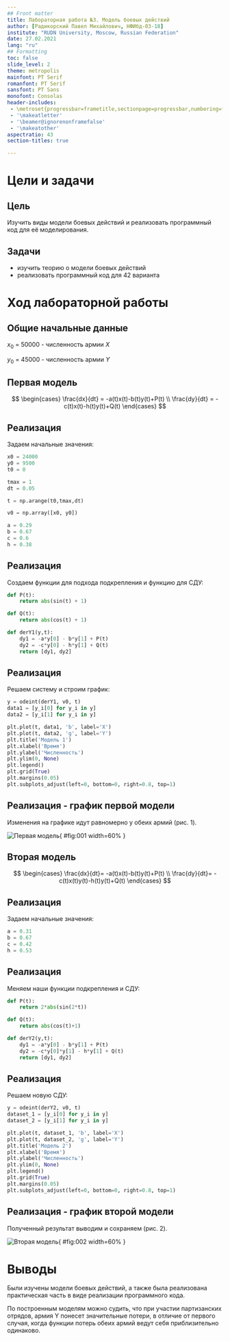```yaml
---
## Front matter
title: Лабораторная работа №3. Модель боевых действий
author: [Радикорский Павел Михайлович, НФИбд-03-18]
institute: "RUDN University, Moscow, Russian Federation"
date: 27.02.2021
lang: "ru"
## Formatting
toc: false
slide_level: 2
theme: metropolis
mainfont: PT Serif
romanfont: PT Serif
sansfont: PT Sans
monofont: Consolas
header-includes:
 - \metroset{progressbar=frametitle,sectionpage=progressbar,numbering=fraction}
 - '\makeatletter'
 - '\beamer@ignorenonframefalse'
 - '\makeatother'
aspectratio: 43
section-titles: true

---
```

# Цели и задачи

## Цель

Изучить виды модели боевых действий и реализовать программный код для её моделирования.

## Задачи

- изучить теорию о модели боевых действий
- реализовать программный код для 42 варианта

# Ход лабораторной работы

## Общие начальные данные

$x_0$ = 50000 - численность армии $X$

$y_0$ = 45000 - численность армии $Y$

## Первая модель

$$ \begin{cases}
\frac{dx}{dt} = -a(t)x(t)-b(t)y(t)+P(t)
\\
\frac{dy}{dt} = -c(t)x(t)-h(t)y(t)+Q(t)
\end{cases}
$$

## Реализация

Задаем начальные значения:

```python
x0 = 24000
y0 = 9500
t0 = 0 

tmax = 1
dt = 0.05

t = np.arange(t0,tmax,dt)

v0 = np.array([x0, y0])

a = 0.29
b = 0.67
c = 0.6
h = 0.38
```

## Реализация

Создаем функции для подхода подкрепления и функцию для СДУ:

```python
def P(t): 
    return abs(sin(t) + 1)

def Q(t):
    return abs(cos(t) + 1)

def derY1(y,t):
    dy1 = -a*y[0] - b*y[1] + P(t)
    dy2 = -c*y[0] - h*y[1] + Q(t)
    return [dy1, dy2]
```

## Реализация

Решаем систему и строим график:

```python
y = odeint(derY1, v0, t)
data1 = [y_i[0] for y_i in y]
data2 = [y_i[1] for y_i in y]

plt.plot(t, data1, 'b', label='X') 
plt.plot(t, data2, 'g', label='Y')
plt.title('Модель 1')
plt.xlabel('Время')
plt.ylabel('Численность')
plt.ylim(0, None)
plt.legend()
plt.grid(True)
plt.margins(0.05)
plt.subplots_adjust(left=0, bottom=0, right=0.8, top=1)
```

## Реализация - график первой модели

Изменения на графике идут равномерно у обеих армий (рис. 1).

![Первая модель](image/output_12_0.png){ #fig:001 width=60% }

## Вторая модель

$$ \begin{cases}
\frac{dx}{dt}= -a(t)x(t)-b(t)y(t)+P(t)
\\
\frac{dy}{dt}= -c(t)x(t)y(t)-h(t)y(t)+Q(t)
\end{cases}
$$

## Реализация

Задаем начальные значения:

```python
a = 0.31
b = 0.67
c = 0.42
h = 0.53
```

## Реализация

Меняем наши функции подкрепления и СДУ:

```python
def P(t):
    return 2*abs(sin(2*t))

def Q(t):
    return abs(cos(t)+1)

def derY2(y,t):
    dy1 = -a*y[0] - b*y[1] + P(t)
    dy2 = -c*y[0]*y[1] - h*y[1] + Q(t)
    return [dy1, dy2]
```

## Реализация

Решаем новую СДУ:

```python
y = odeint(derY2, v0, t)
dataset_1 = [y_i[0] for y_i in y]
dataset_2 = [y_i[1] for y_i in y]

plt.plot(t, dataset_1, 'b', label='X') 
plt.plot(t, dataset_2, 'g', label='Y')
plt.title('Модель 2')
plt.xlabel('Время')
plt.ylabel('Численность')
plt.ylim(0, None)
plt.legend()
plt.grid(True)
plt.margins(0.05)
plt.subplots_adjust(left=0, bottom=0, right=0.8, top=1)
```

## Реализация - график второй модели

Полученный результат выводим и сохраняем (рис. 2).

![Вторая модель](image/output_19_0.png){ #fig:002 width=60% }

# Выводы

Были изучены модели боевых действий, а также была реализована практическая часть в виде реализации программного кода.

По построенным моделям можно судить, что при участии партизанских отрядов, армия Y понесет значительные потери, в отличие от первого случая, когда функции потерь обеих армий ведут себя приблизительно одинаково.